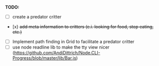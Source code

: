 **TODO:**

+ [ ] create a predator critter
+ [x} ~~add meta information to critters (e.i. looking for food, stop eating, etc.)~~
+ [ ] Implement path finding in Grid to facilitate a predator critter
+ [ ] use node readline lib to make the tty view nicer (https://github.com/AndiDittrich/Node.CLI-Progress/blob/master/lib/Bar.js)
